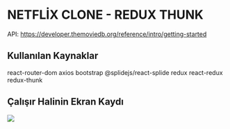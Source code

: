 <h1> NETFLİX CLONE - REDUX THUNK </h1>

API: https://developer.themoviedb.org/reference/intro/getting-started

<h2> Kullanılan Kaynaklar </h2>

react-router-dom
axios
bootstrap
@splidejs/react-splide
redux
react-redux
redux-thunk

<h2> Çalışır Halinin Ekran Kaydı </h2>

![](NetflixClone-Redux_thunk.gif)

